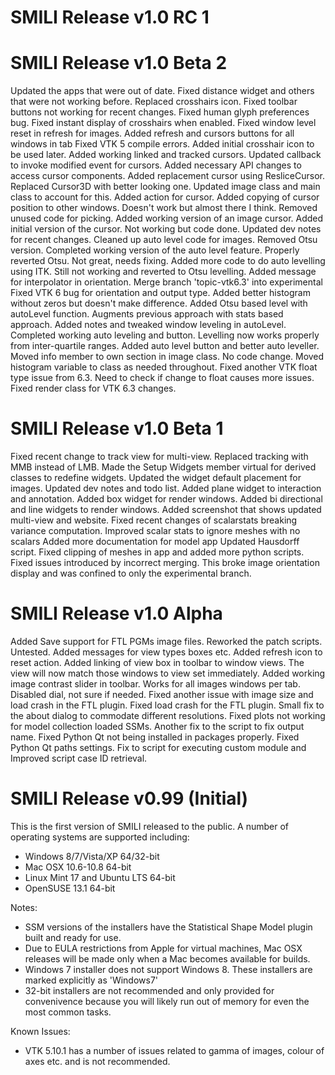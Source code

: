 # SMILI Release v1.0 RC 1


# SMILI Release v1.0 Beta 2
Updated the apps that were out of date.
Fixed distance widget and others that were not working before.
Replaced crosshairs icon.
Fixed toolbar buttons not working for recent changes. Fixed human glyph preferences bug. Fixed instant display of crosshairs when enabled. Fixed window level reset in refresh for images.
Added refresh and cursors buttons for all windows in tab
Fixed VTK 5 compile errors. Added initial crosshair icon to be used later.
Added working linked and tracked cursors. Updated callback to invoke modified event for cursors. Added necessary API changes to access cursor components.
Added replacement cursor using ResliceCursor. Replaced Cursor3D with better looking one. Updated image class and main class to account for this. Added action for cursor.
Added copying of cursor position to other windows. Doesn't work but almost there I think.
Removed unused code for picking.
Added working version of an image cursor.
Added initial version of the cursor. Not working but code done.
Updated dev notes for recent changes.
Cleaned up auto level code for images. Removed Otsu version.
Completed working version of the auto level feature.
Properly reverted Otsu. Not great, needs fixing.
Added more code to do auto levelling using ITK. Still not working and reverted to Otsu levelling.
Added message for interpolator in orientation.
Merge branch 'topic-vtk6.3' into experimental
Fixed VTK 6 bug for orientation and output type. Added better histogram without zeros but doesn't make difference.
Added Otsu based level with autoLevel function. Augments previous approach with stats based approach.
Added notes and tweaked window leveling in autoLevel.
Completed working auto leveling and button. Levelling now works properly from inter-quartile ranges.
Added auto level button and better auto leveller. Moved info member to own section in image class. No code change. Moved histogram variable to class as needed throughout.
Fixed another VTK float type issue from 6.3. Need to check if change to float causes more issues.
Fixed render class for VTK 6.3 changes.

# SMILI Release v1.0 Beta 1
Fixed recent change to track view for multi-view. Replaced tracking with MMB instead of LMB.
Made the Setup Widgets member virtual for derived classes to redefine widgets.
Updated the widget default placement for images. 
Updated dev notes and todo list.
Added plane widget to interaction and annotation.
Added box widget for render windows.
Added bi directional and line widgets to render windows.
Added screenshot that shows updated multi-view and website.
Fixed recent changes of scalarstats breaking variance computation.
Improved scalar stats to ignore meshes with no scalars
Added more documentation for model app Updated Hausdorff script.
Fixed clipping of meshes in app and added more python scripts.
Fixed issues introduced by incorrect merging. This broke image orientation display and was confined to only the experimental branch.

# SMILI Release v1.0 Alpha
Added Save support for FTL PGMs image files. Reworked the patch scripts. Untested.
Added messages for view types boxes etc. Added refresh icon to reset action.
Added linking of view box in toolbar to window views. The view will now match those windows to view set immediately. 
Added working image contrast slider in toolbar. Works for all images windows per tab. Disabled dial, not sure if needed.
Fixed another issue with image size and load crash in the FTL plugin.
Fixed load crash for the FTL plugin.
Small fix to the about dialog to commodate different resolutions.
Fixed plots not working for model collection loaded SSMs.
Another fix to the script to fix output name.
Fixed Python Qt not being installed in packages properly. Fixed Python Qt paths settings.
Fix to script for executing custom module and Improved script case ID retrieval.

# SMILI Release v0.99 (Initial)

This is the first version of SMILI released to the public. A number of operating systems are supported including:
* Windows 8/7/Vista/XP 64/32-bit
* Mac OSX 10.6-10.8 64-bit
* Linux Mint 17 and Ubuntu LTS 64-bit
* OpenSUSE 13.1 64-bit

Notes:
* SSM versions of the installers have the Statistical Shape Model plugin built and ready for use.
* Due to EULA restrictions from Apple for virtual machines, Mac OSX releases will be made only when a Mac becomes available for builds.
* Windows 7 installer does not support Windows 8. These installers are marked explicitly as 'Windows7'
* 32-bit installers are not recommended and only provided for convenivence because you will likely run out of memory for even the most common tasks.

Known Issues:
* VTK 5.10.1 has a number of issues related to gamma of images, colour of axes etc. and is not recommended.